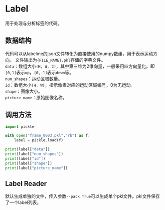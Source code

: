 # Label
用于处理与分析标签的代码。

## 数据结构


代码可以从labelme的json文件转化为直接使用的numpy数组，用于表示运动方向。
文件输出为`{FILE_NAME}.pkl`存储的字典文件。
\
`data`：数组大小`(H, W, 2)`，其中第三维为2维向量，一般采用四方向量化。即`[0,1]`表示`up`，`[0,-1]`表示`down`等。
\
`num_shapes`：运动区域数量。
\
`id`：数组大小`(H, W)`，指示像素对应的运动区域编号，0为无运动。
\
`shape`：图像大小。
\
`picture_name`：原始图像名称。

## 调用方法
```python
import pickle

with open("frame_0003.pkl","rb") as f:
    label = pickle.load(f)

print(label["data"])
print(label["num_shapes"])
print(label["id"])
print(label["shape"])
print(label["picture_name"])

```

## Label Reader
默认生成单独的文件，传入参数`--pack True`可以生成单个pkl文件。pkl文件保存了一个label列表。
